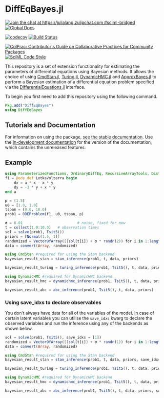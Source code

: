 # DiffEqBayes.jl

[![Join the chat at https://julialang.zulipchat.com #sciml-bridged](https://img.shields.io/static/v1?label=Zulip&message=chat&color=9558b2&labelColor=389826)](https://julialang.zulipchat.com/#narrow/stream/279055-sciml-bridged)
[![Global Docs](https://img.shields.io/badge/docs-SciML-blue.svg)](https://docs.sciml.ai/DiffEqBayes/stable/)

[![codecov](https://codecov.io/gh/SciML/DiffEqBayes.jl/branch/master/graph/badge.svg)](https://codecov.io/gh/SciML/DiffEqBayes.jl)
[![Build Status](https://github.com/SciML/DiffEqBayes.jl/workflows/CI/badge.svg)](https://github.com/SciML/DiffEqBayes.jl/actions?query=workflow%3ACI)

[![ColPrac: Contributor's Guide on Collaborative Practices for Community Packages](https://img.shields.io/badge/ColPrac-Contributor%27s%20Guide-blueviolet)](https://github.com/SciML/ColPrac)
[![SciML Code Style](https://img.shields.io/static/v1?label=code%20style&message=SciML&color=9558b2&labelColor=389826)](https://github.com/SciML/SciMLStyle)

This repository is a set of extension functionality for estimating the parameters of differential equations using Bayesian methods. It allows the choice of using [CmdStan.jl](https://stanjulia.github.io/CmdStan.jl/stable/), [Turing.jl](https://turing.ml/stable/docs/using-turing/), [DynamicHMC.jl](https://www.tamaspapp.eu/DynamicHMC.jl/stable/) and [ApproxBayes.jl](https://github.com/marcjwilliams1/ApproxBayes.jl) to perform a Bayesian estimation of a differential equation problem specified via the [DifferentialEquations.jl](https://docs.sciml.ai/DiffEqDocs/stable/) interface.

To begin you first need to add this repository using the following command.

```julia
Pkg.add("DiffEqBayes")
using DiffEqBayes
```

## Tutorials and Documentation

For information on using the package,
[see the stable documentation](https://docs.sciml.ai/DiffEqBayes/stable/). Use the
[in-development documentation](https://docs.sciml.ai/DiffEqBayes/dev/) for the version of
the documentation, which contains the unreleased features.

## Example

```julia
using ParameterizedFunctions, OrdinaryDiffEq, RecursiveArrayTools, Distributions
f1 = @ode_def LotkaVolterra begin
    dx = a * x - x * y
    dy = -3 * y + x * y
end a

p = [1.5]
u0 = [1.0, 1.0]
tspan = (0.0, 10.0)
prob1 = ODEProblem(f1, u0, tspan, p)

σ = 0.01                         # noise, fixed for now
t = collect(1.0:10.0)   # observation times
sol = solve(prob1, Tsit5())
priors = [Normal(1.5, 1)]
randomized = VectorOfArray([(sol(t[i]) + σ * randn(2)) for i in 1:length(t)])
data = convert(Array, randomized)

using CmdStan #required for using the Stan backend
bayesian_result_stan = stan_inference(prob1, t, data, priors)

bayesian_result_turing = turing_inference(prob1, Tsit5(), t, data, priors)

using DynamicHMC #required for DynamicHMC backend
bayesian_result_hmc = dynamichmc_inference(prob1, Tsit5(), t, data, priors)

bayesian_result_abc = abc_inference(prob1, Tsit5(), t, data, priors)
```

### Using save_idxs to declare observables

You don't always have data for all of the variables of the model. In case of certain latent variables
you can utilise the `save_idxs` kwarg to declare the observed variables and run the inference using any
of the backends as shown below.

```julia
sol = solve(prob1, Tsit5(), save_idxs = [1])
randomized = VectorOfArray([(sol(t[i]) + σ * randn(1)) for i in 1:length(t)])
data = convert(Array, randomized)

using CmdStan #required for using the Stan backend
bayesian_result_stan = stan_inference(prob1, t, data, priors, save_idxs = [1])

bayesian_result_turing = turing_inference(prob1, Tsit5(), t, data, priors, save_idxs = [1])

using DynamicHMC #required for DynamicHMC backend
bayesian_result_hmc = dynamichmc_inference(prob1, Tsit5(), t, data, priors, save_idxs = [1])

bayesian_result_abc = abc_inference(prob1, Tsit5(), t, data, priors, save_idxs = [1])
```
